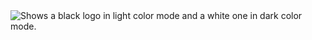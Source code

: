 <picture>
  <source media="(prefers-color-scheme: dark)" srcset="https://github.com/Sairoden/Sairoden/assets/72735313/25c3090a-fb83-4c18-bc24-7e1f11fb2ca1" alt="Dark Mode" id="dark-mode-image">
  <source media="(prefers-color-scheme: light)" srcset="https://github.com/Sairoden/Sairoden/assets/72735313/4cd1b9dc-ebea-4a7d-a997-3651c8162f6a" alt="Light Mode" id="light-mode-image">
  <img alt="Shows a black logo in light color mode and a white one in dark color mode." src="https://user-images.githubusercontent.com/25423296/163456779-a8556205-d0a5-45e2-ac17-42d089e3c3f8.png">
</picture>
